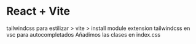 # React + Vite

tailwindcss para estilizar > vite > install module
extension tailwindcss en vsc para autocompletados
Añadimos las clases en index.css

